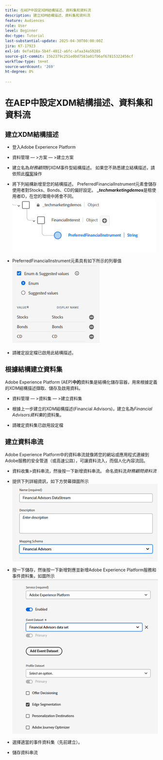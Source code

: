```yaml
---
title: 在AEP中設定XDM結構描述、資料集和資料流
description: 建立XDM結構描述、資料集和資料流
feature: Audiences
role: User
level: Beginner
doc-type: Tutorial
last-substantial-update: 2025-04-30T00:00:00Z
jira: KT-17923
exl-id: 0efa418a-5b4f-4012-a6fc-afaa34a59285
source-git-commit: 15b2379c251ed0d7583a01fb6af67815322456cf
workflow-type: tm+mt
source-wordcount: '269'
ht-degree: 0%

---
```


# 在AEP中設定XDM結構描述、資料集和資料流

## 建立XDM結構描述

* 登入Adobe Experience Platform
* 資料管理 — >方案 — >建立方案

* 建立名為&#x200B;_財務顧問_&#x200B;的XDM事件型結構描述。 如果您不熟悉建立結構描述，請依照此[檔案](https://experienceleague.adobe.com/zh-hant/docs/experience-platform/xdm/tutorials/create-schema-ui)操作

* 將下列結構新增至您的結構描述。 PreferredFinancialInstrument元素會儲存使用者對Stocks、Bonds、CD的偏好設定。 **__techmarketingdemos_**&#x200B;是租使用者ID，在您的環境中將會不同。
  ![xdm-schema](assets/xdm-schema.png)

* PreferredFinancialInstrument元素具有如下所示的列舉值
  ![列舉值](assets/enum-values.png)

* 請確定設定檔已啟用此結構描述。

## 根據結構建立資料集

Adobe Experience Platform (AEP)**中的**&#x200B;資料集是結構化儲存容器，用來根據定義的XDM結構描述擷取、儲存及啟用資料。


* 資料管理 — >資料集 — >建立資料集
* 根據上一步建立的XDM結構描述(Financial Advisors)，建立名為&#x200B;_Financial Advisors資料集_&#x200B;的資料集。

* 請確定資料集已啟用設定檔

## 建立資料串流

Adobe Experience Platform中的資料串流就像將您的網站或應用程式連線到Adobe服務的安全管道（或高速公路），可讓資料流入，而個人化內容流回。

* 資料收集>資料串流，然後按一下新增資料串流。 命名資料流&#x200B;_財務顧問資料流_

* 提供下列詳細資訊，如下方熒幕擷圖所示
  ![資料流](assets/datastream.png)
* 按一下儲存，然後按一下新增對應並新增Adobe Experience Platform服務和事件資料集，如圖所示
  ![資料流對應](assets/datastream-service.png)

* 選擇適當的事件資料集（先前建立）。

* 儲存資料串流

